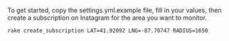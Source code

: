 To get started, copy the settings.yml.example file, fill in your values, then create a subscription on Instagram for the area you want to monitor.

```
rake create_subscription LAT=41.92092 LNG=-87.70747 RADIUS=1650
```
